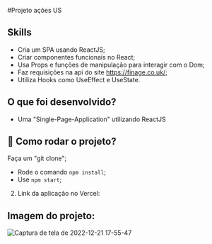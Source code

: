 #Projeto ações US

## Skills

- Cria um SPA usando ReactJS;
- Criar componentes funcionais no React;
- Usa Props e funções de manipulação para interagir com o Dom;
- Faz requisições na api do site https://finage.co.uk/;
- Utiliza Hooks como UseEffect e UseState.


## O que foi desenvolvido?

- Uma "Single-Page-Application" utilizando ReactJS

## :dart: Como rodar o projeto?

 Faça um "git clone";

  - Rode o comando `npm install`;
  - Use `npm start`;

2. Link da aplicação no Vercel:

## Imagem do projeto:
![Captura de tela de 2022-12-21 17-55-47](https://user-images.githubusercontent.com/93014254/209001646-5cb931fc-a953-4986-84bd-b2ac0f1a5a81.png)
